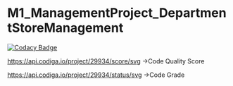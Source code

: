 # M1_ManagementProject_DepartmentStoreManagement





[![Codacy Badge](https://app.codacy.com/project/badge/Grade/fe056e8dda5748ffb8170af3ba408ec3)](https://www.codacy.com/gh/anjani321213/M1_ManagementProject_DepartmentStoreManagement/dashboard?utm_source=github.com&amp;utm_medium=referral&amp;utm_content=anjani321213/M1_ManagementProject_DepartmentStoreManagement&amp;utm_campaign=Badge_Grade)



https://api.codiga.io/project/29934/score/svg  ->Code Quality Score




https://api.codiga.io/project/29934/status/svg  ->Code Grade
